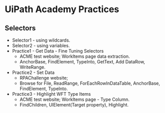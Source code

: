 # UiPath Academy Practices

## Selectors
- Selector1 - using wildcards.
- Selector2 - using variables.
- Practice1 - Get Data - Fine Tuning Selectors
  - ACME test website; WorkItems page data extraction.
  - AnchorBase, FindElement, TypeInto, GetText, Add DataRow, WriteRange.
- Practice2 - Set Data
  - RPAChallenge website;
  - Browse for File, ReadRange, ForEachRowInDataTable, AnchorBase, FindElement, TypeInto.
- Practice3 - Highlight WFT Type Items
  - ACME test website; WorkItems page - Type Column.
  - FindChildren, UIElement(Target property), Highlight.
